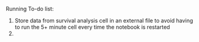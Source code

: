 Running To-do list:
1. Store data from survival analysis cell in an external file to avoid having to run the 5+ minute cell every 
time the notebook is restarted
2. 